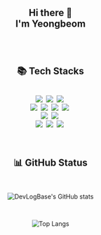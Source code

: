 <h2 align="center"> Hi there 👋<br/>I'm Yeongbeom</h2>

<br/>
<br/>

<!--
**devlogbase/devlogbase** is a ✨ _special_ ✨ repository because its `README.md` (this file) appears on your GitHub profile.

Here are some ideas to get you started:

- 🔭 I’m currently working on ...
- 🌱 I’m currently learning ...
- 👯 I’m looking to collaborate on ...
- 🤔 I’m looking for help with ...
- 💬 Ask me about ...
- 📫 How to reach me: ...
- 😄 Pronouns: ...
- ⚡ Fun fact: ...
-->

<h2 align="center"> 📚 Tech Stacks </h2>
<br/>

<div align="center">
<img src="https://img.shields.io/badge/java-007396?style=for-the-badge&logo=java&logoColor=white">&nbsp
<img src="https://img.shields.io/badge/javascript-F7DF1E?style=for-the-badge&logo=javascript&logoColor=white">&nbsp
<img src="https://img.shields.io/badge/python-3776AB?style=for-the-badge&logo=python&logoColor=white">&nbsp
</div>

<div align="center">
<img src="https://img.shields.io/badge/c-A8B9CC?style=for-the-badge&logo=c&logoColor=white">&nbsp
<img src="https://img.shields.io/badge/c++-00599C?style=for-the-badge&logo=c%2B%2B&logoColor=white">&nbsp
<img src="https://img.shields.io/badge/csharp-512BD4?style=for-the-badge&logo=csharp&logoColor=white">&nbsp
<img src="https://img.shields.io/badge/dotnet-512BD4?style=for-the-badge&logo=dotnet&logoColor=white">&nbsp
</div>

<div align="center">
<img src="https://img.shields.io/badge/oracle-F80000?style=for-the-badge&logo=oracle&logoColor=white">&nbsp
<img src="https://img.shields.io/badge/mysql-4479A1?style=for-the-badge&logo=mysql&logoColor=white">&nbsp
</div>

<div align="center">
<img src="https://img.shields.io/badge/spring-6DB33F?style=for-the-badge&logo=spring&logoColor=white">&nbsp
<img src="https://img.shields.io/badge/github-181717?style=for-the-badge&logo=github&logoColor=white">&nbsp
<img src="https://img.shields.io/badge/git-F05032?style=for-the-badge&logo=git&logoColor=white">&nbsp
</div>

<br/>
<br/>

<h2 align="center"> 📊 GitHub Status </h2>

<br/>

<div align="center">

![DevLogBase's GitHub stats](https://github-readme-stats.vercel.app/api?username=devlogbase&show_icons=true)

</div>

<br/>

<div align="center">

![Top Langs](https://github-readme-stats.vercel.app/api/top-langs/?username=devlogbase&layout=compact)

</div>
